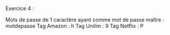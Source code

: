 Exercice 4 :

Mots de passe de 1 caractère ayant comme mot de passe maître : motdepasse
Tag Amazon : h
Tag Unilim : 9
Tag Netflix : P